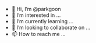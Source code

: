 - 👋 Hi, I’m @parkgoon
- 👀 I’m interested in ...
- 🌱 I’m currently learning ...
- 💞️ I’m looking to collaborate on ...
- 📫 How to reach me ...

<!---
parkgoon/parkgoon is a ✨ special ✨ repository because its `README.md` (this file) appears on your GitHub profile.
You can click the Preview link to take a look at your changes.
--->
